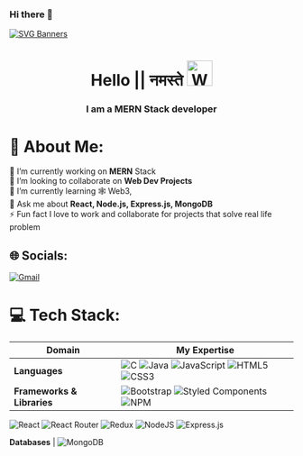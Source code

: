 ### Hi there 👋



[![SVG Banners](https://svg-banners.vercel.app/api?type=origin&text1=Web%20Developer%20💻&width=800&height=180)](https://github.com/Akshay090/svg-banners)

<h1 align="center">Hello || नमस्ते  <img src="https://raw.githubusercontent.com/nixin72/nixin72/master/wave.gif" 
         alt="Waving hand animated gif"
         height="45"
         width="45" /></h1>
<h3 align="center">

I am a MERN Stack developer 

# 💫 About Me:

🔭 I’m currently working on **MERN** Stack<br>👯 I’m looking to collaborate on **Web Dev Projects**<br>🌱 I’m currently learning 🕸️ Web3, <br>💬 Ask me about **React, Node.js, Express.js, MongoDB**<br>⚡ Fun fact I love to work and collaborate for projects that solve real life problem

## 🌐 Socials:


[![Gmail](https://img.shields.io/badge/Gmail-D14836?style=flat&logo=gmail&logoColor=white)](kainturaamit862@gmail.com)

# 💻 Tech Stack:

Domain | My Expertise
--- | --- 
**Languages**  | ![C](https://img.shields.io/badge/c-%2300599C.svg?style=flat&logo=c&logoColor=white) ![Java](https://img.shields.io/badge/java-%23ED8B00.svg?style=flat&logo=java&logoColor=white)  ![JavaScript](https://img.shields.io/badge/javascript-%23323330.svg?style=flat&logo=javascript&logoColor=%23F7DF1E)  ![HTML5](https://img.shields.io/badge/html5-%23E34F26.svg?style=flat&logo=html5&logoColor=white) ![CSS3](https://img.shields.io/badge/css3-%231572B6.svg?style=flat&logo=css3&logoColor=white)
**Frameworks & Libraries**  |![Bootstrap](https://img.shields.io/badge/bootstrap-%23563D7C.svg?style=flat&logo=bootstrap&logoColor=white) ![Styled Components](https://img.shields.io/badge/styled--components-DB7093?style=flat&logo=styled-components&logoColor=white) ![NPM](https://img.shields.io/badge/NPM-%23000000.svg?style=flat&logo=npm&logoColor=white)  
![React](https://img.shields.io/badge/react-%2320232a.svg?style=flat&logo=react&logoColor=%2361DAFB) ![React Router](https://img.shields.io/badge/React_Router-CA4245?style=flat&logo=react-router&logoColor=white) ![Redux](https://img.shields.io/badge/redux-%23593d88.svg?style=flat&logo=redux&logoColor=white) ![NodeJS](https://img.shields.io/badge/node.js-6DA55F?style=flat&logo=node.js&logoColor=white) ![Express.js](https://img.shields.io/badge/express.js-%23404d59.svg?style=flat&logo=express&logoColor=%2361DAFB) 


**Databases**  | ![MongoDB](https://img.shields.io/badge/MongoDB-%234ea94b.svg?style=flat&logo=mongodb&logoColor=white) 



